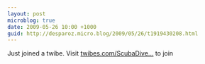 ```yaml
---
layout: post
microblog: true
date: 2009-05-26 10:00 +1000
guid: http://desparoz.micro.blog/2009/05/26/t1919430208.html
---
```

Just joined a twibe. Visit [twibes.com/ScubaDive...](http://twibes.com/ScubaDiversCare) to join
